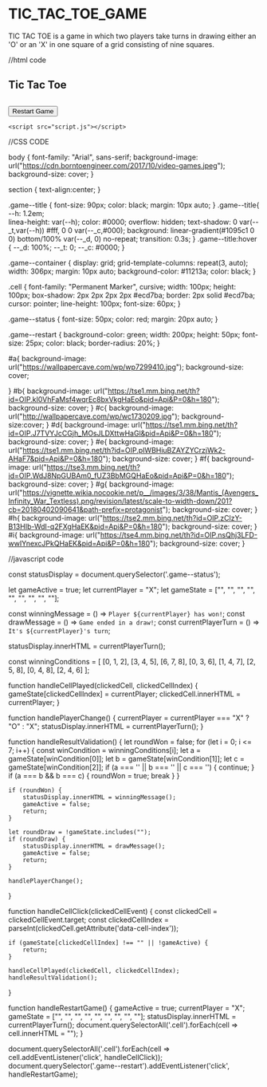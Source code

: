 # TIC_TAC_TOE_GAME
TIC TAC TOE is a game in which two players take turns in drawing either an 'O' or an 'X' in one square of a grid consisting of nine squares.

//html code
<!doctype html>
<html lang="en">
<head>
    <meta charset="UTF-8">
    <meta name="viewport"
          content="width=device-width, user-scalable=no, initial-scale=1.0, maximum-scale=1.0, minimum-scale=1.0">
    <meta http-equiv="X-UA-Compatible" content="ie=edge">
    <title>Tic Tac Toe</title>
    <link rel="stylesheet" href="style.css">
</head>
<body >
    <section>
        <h1 class="game--title">Tic Tac Toe</h1>
        <div class="game--container">
            <div data-cell-index="0" class="cell" id="a"></div>
            <div data-cell-index="1" class="cell" id="b"></div>
            <div data-cell-index="2" class="cell" id="c"></div>
            <div data-cell-index="3" class="cell" id="d"></div>
            <div data-cell-index="4" class="cell" id="e"></div>
            <div data-cell-index="5" class="cell" id="f"></div>
            <div data-cell-index="6" class="cell" id="g"></div>
            <div data-cell-index="7" class="cell" id="h"></div>
            <div data-cell-index="8" class="cell" id="i"></div>
        </div>
        <h2 class="game--status"></h2>
        <button class="game--restart">Restart Game</button>
    </section>

    <script src="script.js"></script>
</body>
</html>


//CSS CODE

body {
    font-family: "Arial", sans-serif;
    background-image: url("https://cdn.borntoengineer.com/2017/10/video-games.jpeg");
    background-size: cover;
  } 
  
  section {
    text-align:center;
  }
  
  .game--title {
    font-size: 90px;
    color: black;
    margin: 10px auto;
  }
  .game--title{
    --h: 1.2em;   
    linea-height: var(--h);
    color: #0000;
    overflow: hidden;
    text-shadow: 
      0 var(--_t,var(--h)) #fff,
      0 0 var(--_c,#000);
    background: 
      linear-gradient(#1095c1 0 0) 
      bottom/100% var(--_d, 0) no-repeat;
    transition: 0.3s;
  }
  .game--title:hover {
    --_d: 100%;
    --_t: 0;
    --_c: #0000;
  }
  
  
  .game--container {
    display: grid;
    grid-template-columns: repeat(3, auto);
    width: 306px;
    margin: 10px auto;
    background-color: #11213a;
    color: black;
  }
  
  .cell {
    font-family: "Permanent Marker", cursive;
    width: 100px;
    height: 100px;
    box-shadow: 2px 2px 2px 2px #ecd7ba;
    border: 2px solid #ecd7ba;
    cursor: pointer;
    line-height: 100px;
    font-size: 60px;
  }
  
  .game--status {
    font-size: 50px;
    color: red;
    margin: 20px auto;
  }
  
  .game--restart {
    background-color: green;
    width: 200px;
    height: 50px;
    font-size: 25px;
    color: black;
    border-radius: 20%;
  }
  
  #a{
    background-image: url("https://wallpapercave.com/wp/wp7299410.jpg");
    background-size: cover;
    
  }
  #b{
    background-image: url("https://tse1.mm.bing.net/th?id=OIP.kI0VhFaMsf4wqrEc8bxVkgHaEo&pid=Api&P=0&h=180");
    background-size: cover;
  }
  #c{
    background-image: url("http://wallpapercave.com/wp/wc1730209.jpg");
    background-size:cover;
  }
  #d{
    background-image: url("https://tse1.mm.bing.net/th?id=OIP.J7TVYJcCGjh_MOsJLDXttwHaGl&pid=Api&P=0&h=180");
    background-size: cover;
  }
  #e{
    background-image: url("https://tse1.mm.bing.net/th?id=OIP.pIWBHiuBZAYZYCrzjWk2-AHaF7&pid=Api&P=0&h=180");
    background-size: cover;
  }
  #f{
    background-image: url("https://tse3.mm.bing.net/th?id=OIP.WdJ8NpGUBAm0_fUZ3BbMGQHaEo&pid=Api&P=0&h=180");
    background-size: cover;
  }
  #g{
    background-image: url("https://vignette.wikia.nocookie.net/p__/images/3/38/Mantis_(Avengers_Infinity_War_Textless).png/revision/latest/scale-to-width-down/201?cb=20180402090641&path-prefix=protagonist");
    background-size: cover;
  }
  #h{
    background-image: url("https://tse2.mm.bing.net/th?id=OIP.zClzY-B13HIb-WdI-q2FXgHaEK&pid=Api&P=0&h=180");
    background-size: cover;
  }
  #i{
    background-image: url("https://tse4.mm.bing.net/th?id=OIP.nsQhj3LFD-wwIYnexcJPkQHaEK&pid=Api&P=0&h=180");
    background-size: cover;
  }

  //javascript code

  const statusDisplay = document.querySelector('.game--status');

let gameActive = true;
let currentPlayer = "X";
let gameState = ["", "", "", "", "", "", "", "", ""];

const winningMessage = () => `Player ${currentPlayer} has won!`;
const drawMessage = () => `Game ended in a draw!`;
const currentPlayerTurn = () => `It's ${currentPlayer}'s turn`;

statusDisplay.innerHTML = currentPlayerTurn();

const winningConditions = [
    [0, 1, 2],
    [3, 4, 5],
    [6, 7, 8],
    [0, 3, 6],
    [1, 4, 7],
    [2, 5, 8],
    [0, 4, 8],
    [2, 4, 6]
];

function handleCellPlayed(clickedCell, clickedCellIndex) {
    gameState[clickedCellIndex] = currentPlayer;
    clickedCell.innerHTML = currentPlayer;
}

function handlePlayerChange() {
    currentPlayer = currentPlayer === "X" ? "O" : "X";
    statusDisplay.innerHTML = currentPlayerTurn();
}

function handleResultValidation() {
    let roundWon = false;
    for (let i = 0; i <= 7; i++) {
        const winCondition = winningConditions[i];
        let a = gameState[winCondition[0]];
        let b = gameState[winCondition[1]];
        let c = gameState[winCondition[2]];
        if (a === '' || b === '' || c === '') {
            continue;
        }
        if (a === b && b === c) {
            roundWon = true;
            break
        }
    }

    if (roundWon) {
        statusDisplay.innerHTML = winningMessage();
        gameActive = false;
        return;
    }

    let roundDraw = !gameState.includes("");
    if (roundDraw) {
        statusDisplay.innerHTML = drawMessage();
        gameActive = false;
        return;
    }

    handlePlayerChange();
}

function handleCellClick(clickedCellEvent) {
    const clickedCell = clickedCellEvent.target;
    const clickedCellIndex = parseInt(clickedCell.getAttribute('data-cell-index'));

    if (gameState[clickedCellIndex] !== "" || !gameActive) {
        return;
    }

    handleCellPlayed(clickedCell, clickedCellIndex);
    handleResultValidation();
}

function handleRestartGame() {
    gameActive = true;
    currentPlayer = "X";
    gameState = ["", "", "", "", "", "", "", "", ""];
    statusDisplay.innerHTML = currentPlayerTurn();
    document.querySelectorAll('.cell').forEach(cell => cell.innerHTML = "");
}


document.querySelectorAll('.cell').forEach(cell => cell.addEventListener('click', handleCellClick));
document.querySelector('.game--restart').addEventListener('click', handleRestartGame);
